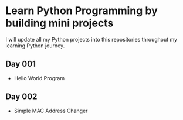 # Learn Python Programming by building mini projects
I will update all my Python projects into this repositories throughout my learning Python journey.

## Day 001
- Hello World Program

## Day 002
- Simple MAC Address Changer
